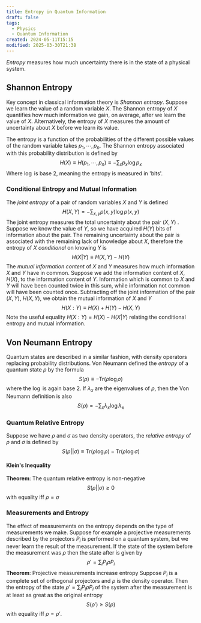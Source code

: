 ```yaml
---
title: Entropy in Quantum Information
draft: false
tags:
  - Physics
  - Quantum Information
created: 2024-05-11T15:15
modified: 2025-03-30T21:38
---
```


_Entropy_ measures how much uncertainty there is in the state of a physical system. 
## Shannon Entropy
Key concept in classical information theory is _Shannon entropy_. Suppose we learn the value of a random variable $X$. The Shannon entropy of $X$ quantifies how much information we gain, on average, after we learn the value of $X$. Alternatively, the entropy of $X$ measures the amount of uncertainty about $X$ before we learn its value. 

The entropy is a function of the probabilities of the different possible values of the random variable takes $p_1, \cdots, p_n$. The Shannon entropy associated with this probability distribution is defined by $$H(X)\equiv H(p_1, \cdots, p_n) \equiv-\sum_{x} p_x\log p_x $$ Where $\log$ is base $2$, meaning the entropy is measured in 'bits'. 

### Conditional Entropy and Mutual Information
The _joint entropy_ of a pair of random variables $X$ and $Y$ is defined $$H(X, Y) = -\sum_{x,y} p(x,y) \log p(x,y)$$ The joint entropy measures the total uncertainty about the pair $(X,Y)$ . Suppose we know the value of $Y$, so we have acquired $H(Y)$ bits of information about the pair. The remaining uncertainty about the pair is associated with the remaining lack of knowledge about $X$, therefore the entropy of $X$ _conditional_ on knowing $Y$ is $$H(X|Y)\equiv H(X, Y) - H(Y)$$
The _mutual information content_ of $X$ and $Y$ measures how much information $X$ and $Y$ have in common. Suppose we add the information content of $X$, $H(X)$, to the information content of $Y$. Information which is common to $X$ and $Y$ will have been counted twice in this sum, while information not common will have been counted once. Subtracting off the joint information of the pair $(X, Y)$, $H(X,Y)$, we obtain the mutual information of $X$ and $Y$ $$H(X:Y) \equiv H(X) + H(Y) - H(X, Y)$$Note the useful equality $H(X:Y) = H(X) - H(X|Y)$ relating the conditional entropy and mutual information. 

## Von Neumann Entropy
Quantum states are described in a similar fashion, with density operators replacing probability distributions. Von Neumann defined the _entropy_ of a quantum state $\rho$ by the formula $$S(\rho) \equiv-\text{Tr}(\rho\log\rho) $$where the $\log$ is again base $2$. If $\lambda_x$ are the eigenvalues of $\rho$, then the Von Neumann definition is also $$S(\rho) = - \sum_{x} \lambda_x \log\lambda_x $$
### Quantum Relative Entropy
Suppose we have $\rho$ and $\sigma$ as two density operators, the _relative entropy_ of $\rho$ and $\sigma$ is defined by $$S(\rho || \sigma) \equiv \text{Tr}(\rho \log\rho) - \text{Tr}(\rho\log\sigma) $$
#### Klein's Inequality 
__Theorem__: 
The quantum relative entropy is non-negative $$S(\rho||\sigma)\geq 0$$with equality iff $\rho = \sigma$ 
### Measurements and Entropy
The effect of measurements on the entropy depends on the type of measurements we make. Suppose for example a projective measurements described by the projectors $P_i$ is performed on a quantum system, but we never learn the result of the measurement. If the state of the system before the measurement was $\rho$ then the state after is given by $$\rho' = \sum_i P_i \rho P_i$$
__Theorem__: Projective measurements increase entropy
Suppose $P_i$ is a complete set of orthogonal projectors and $\rho$ is the density operator. Then the entropy of the state $\rho' = \sum_i P_i \rho P_i$ of the system after the measurement  is at least as great as the original entropy $$S(\rho') \geq S(\rho) $$ with equality iff $\rho = \rho'$. 
